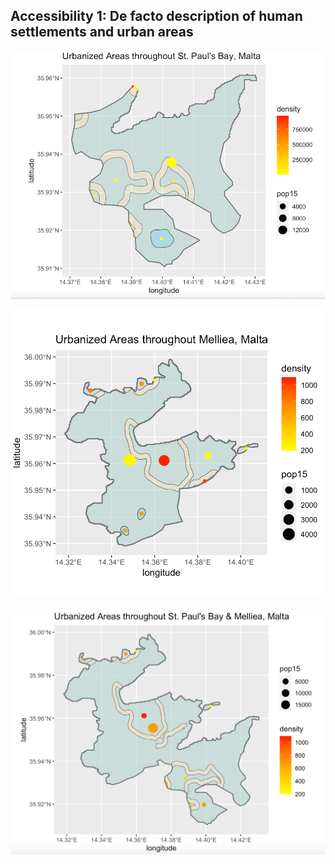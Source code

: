 
## Accessibility 1: De facto description of human settlements and urban areas


![](p5.png)

![](melliea.png)

![](combined.png)
